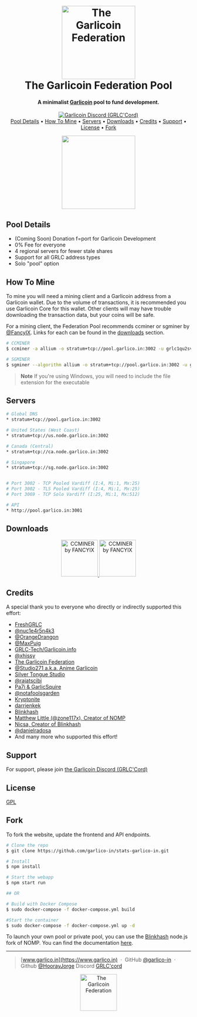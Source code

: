 
<h1 align="center">
  <br>
  <a href="https://www.garlico.in"><img src="https://stats.garlico.in/images/grlc-mining.png" alt="The Garlicoin Federation" width="200"></a>
  <br>
  The Garlicoin Federation Pool
  <br>
</h1>

<h4 align="center">A minimalist <a href="http://garlicoin.io" target="_blank">Garlicoin</a> pool to fund development.</h4>



<p align="center">
  <a href="https://discord.gg/zmUTZtUPXT">
    <img src="https://img.shields.io/badge/Discord-purple?style=for-the-badge&logo=discord&logoColor=white" alt="Garlicoin Discord (GRLC'Cord)"/>
  </a><br>
  <a href="#pool-details">Pool Details</a> •
  <a href="#how-to-mine">How To Mine</a> •
  <a href="#servers">Servers</a> •
  <a href="#downloads">Downloads</a> •
  <a href="#credits">Credits</a> •
  <a href="#support">Support</a> •
  <a href="#license">License</a> •
  <a href="#fork">Fork</a>
</p>

<p align="center">
  <img src="https://www.modernanalyst.com/Portals/0/Public%20Uploads%204/Beta-Launch-2-Fotolia_30472900_XS.jpg" width="200"></a>
</p>

## Pool Details

* (Coming Soon) Donation f=port for Garlicoin Development
* 0% Fee for everyone
* 4 regional servers for fewer stale shares
* Support for all GRLC address types
* Solo "pool" option

## How To Mine

To mine you will need a mining client and a Garlicoin address from a Garlicoin wallet.  Due to the volume of transactions, it is recommended you use Garlicoin Core for this wallet.  Other clients will may have trouble downloading the transaction data, but your coins will be safe.

For a mining client, the Federation Pool recommends ccminer or sgminer by [@FancyIX](https://github.com/fancyIX).  Links for each can be found in the <a href="#downloads">downloads</a> section.

```bash
# CCMINER
$ ccminer -a allium -o stratum+tcp://pool.garlico.in:3002 -u grlc1qu2svj6l7qkk2esv5tx9csdxfsru7l90ys9u38u --max-temp=85 --submit-stale

# SGMINER
$ sgminer --algorithm allium -o stratum+tcp://pool.garlico.in:3002 -u grlc1qu2svj6l7qkk2esv5tx9csdxfsru7l90ys9u38u -p x -I 15
```

> **Note**
> If you're using Windows, you will need to include the file extension for the executable

## Servers

```bash
# Global DNS
* stratum+tcp://pool.garlico.in:3002

# United States (West Coast)
* stratum+tcp://us.node.garlico.in:3002

# Canada (Central)
* stratum+tcp://ca.node.garlico.in:3002

# Singapore
* stratum+tcp://sg.node.garlico.in:3002


# Port 3002 - TCP Pooled Vardiff (I:4, Mi:1, Mx:25)
# Port 3002 - TLS Pooled Vardiff (I:4, Mi:1, Mx:25)
# Port 3069 - TCP Solo Vardiff (I:25, Mi:1, Mx:512)

# API
* http://pool.garlico.in:3001
```

## Downloads
<p align="center">
<a href="https://github.com/fancyIX/ccminer/releases">
    <img src="https://www.notebookcheck.net/fileadmin/Notebooks/News/_nc3/05061935269l.jpg" width="100" alt="CCMINER by FANCYIX"/>
</a>
<a href="https://github.com/fancyIX/ccminer/releases">
    <img src="https://www.dsogaming.com/wp-content/uploads/2020/09/AMD-RDNA-2-temp.jpg" width="100" alt="CCMINER by FANCYIX"/>
</a>
</p>


## Credits

A special thank you to everyone who directly or indirectly supported this effort:

- [FreshGRLC](http://pool.freshgrlc.net)
- [@nuc1e4r5n4k3 ](https://github.com/nuc1e4r5n4k3)
- [@OrangeDrangon ](https://github.com/OrangeDrangon)
- [@MaxPuig](https://github.com/MaxPuig)
- [GRLC-Tech/Garlicoin.info](https://github.com/GRLC-tech)
- [@xhissy](https://github.com/xhissy)
- [The Garlicoin Federation](https://garlicoin.io/garlicoin-federation/)
- [@Studio271 a.k.a. Anime Garlicoin](https://github.com/AnimeGarlicoin)
- [Silver Tongue Studio](https://www.twitch.tv/silver_tongue_studio)
- [@rajatscibi](https://github.com/rajatscibi)
- [Pa7i & GarlicSquire](https://garlicsquire.com/)
- [@notafoolsgarden](https://github.com/notafoolsgarden)
- [Kryptonite](https://github.com/ryan-shaw)
- [darrienkek](https://www.twitch.tv/darrienkek)
- [Blinkhash](https://blinkhash.com/)
- [Matthew Little (@zone117x), Creator of NOMP](https://github.com/zone117x)
- [Nicsa, Creator of Blinkhash](https://github.com/blinkhash)
- [@danielradosa](https://github.com/danielradosa)
- And many more who supported this effort!

## Support

For support, please join <a href="https://discord.gg/zmUTZtUPXT" target="_blank">the Garlicoin Discord (GRLC'Cord)</a>

## License

[GPL](https://www.gnu.org/licenses/gpl-3.0.en.html)

## Fork

To fork the website, update the frontend and API endpoints.

```bash
# Clone the repo
$ git clone https://github.com/garlico-in/stats-garlico-in.git

# Install
$ npm install

# Start the webapp
$ npm start run

## OR

# Build with Docker Compose
$ sudo docker-compose -f docker-compose.yml build

#Start the container
$ sudo docker-compose -f docker-compose.yml up -d
```

To launch your own pool or private pool, you can use the [Blinkhash](https://github.com/blinkhash/foundation-v1-server) node.js fork of NOMP.  You can find the documentation [here](https://blinkhash.com/docs).
<br>

---

> [www.garlico.in](https://www.garlico.in) &nbsp;&middot;&nbsp;
> GitHub [@garlico-in](https://github.com/garlico-in/) &nbsp;&middot;&nbsp;
> Github [@HoorayJorge](https://github.com/HoorayJorge/)
> Discord [GRLC'cord](https://discord.gg/zmUTZtUPXT)

<p align="center"><a href="https://www.garlico.in"><img src="https://stats.garlico.in/images/grlc_flag.png" alt="The Garlicoin Federation" width="100"></a>
<br>



